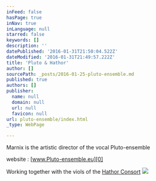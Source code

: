 ```yaml
---
inFeed: false
hasPage: true
inNav: true
inLanguage: null
starred: false
keywords: []
description: ''
datePublished: '2016-01-31T21:50:04.522Z'
dateModified: '2016-01-31T21:49:57.222Z'
title: 'Pluto & Hathor'
author: []
sourcePath: _posts/2016-01-25-pluto-ensemble.md
published: true
authors: []
publisher:
  name: null
  domain: null
  url: null
  favicon: null
url: pluto-ensemble/index.html
_type: WebPage

---
```

Marnix is the artistic director of the vocal Pluto-ensemble

website :   [www.Pluto-ensemble.eu][0]

Working together with the viols of the  [Hathor Consort][1]
![](https://s3-us-west-2.amazonaws.com/the-grid-img/p/882e64347a461c6e0e9d19206ec48804f5af8674.jpg)

[0]: http://www.pluto-ensemble.eu/
[1]: http://www.hathor-consort.eu/